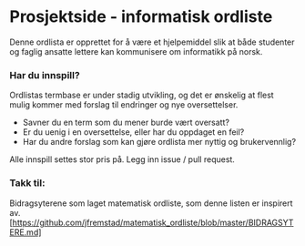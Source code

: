 # Prosjektside - informatisk ordliste

Denne ordlista er opprettet for å være et hjelpemiddel slik at både studenter og
faglig ansatte lettere kan kommunisere om informatikk på norsk.

### Har du innspill?
Ordlistas termbase er under stadig utvikling, og det er ønskelig at flest mulig
kommer med forslag til endringer og nye oversettelser.

* Savner du en term som du mener burde vært oversatt?
* Er du uenig i en oversettelse, eller har du oppdaget en feil?
* Har du andre forslag som kan gjøre ordlista mer nyttig og brukervennlig?

Alle innspill settes stor pris på.
Legg inn issue / pull request.

### Takk til:
Bidragsyterene som laget matematisk ordliste, som denne listen er inspirert av. [https://github.com/jfremstad/matematisk_ordliste/blob/master/BIDRAGSYTERE.md]
